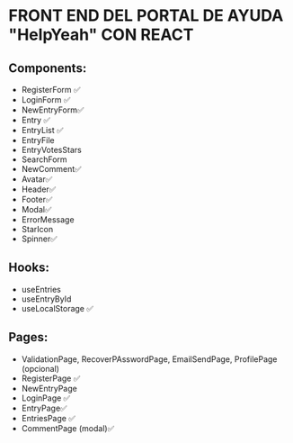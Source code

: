 # FRONT END DEL PORTAL DE AYUDA "HelpYeah" CON REACT

## Components:

- RegisterForm ✅
- LoginForm ✅
- NewEntryForm✅
- Entry ✅
- EntryList ✅
- EntryFile
- EntryVotesStars
- SearchForm
- NewComment✅
- Avatar✅
- Header✅
- Footer✅
- Modal✅
- ErrorMessage
- StarIcon
- Spinner✅

## Hooks:

- useEntries
- useEntryById
- useLocalStorage ✅

## Pages:

- ValidationPage, RecoverPAsswordPage, EmailSendPage, ProfilePage (opcional)
- RegisterPage ✅
- NewEntryPage
- LoginPage ✅
- EntryPage✅
- EntriesPage ✅
- CommentPage (modal)✅
